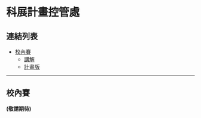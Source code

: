 # 科展計畫控管處

## 連結列表

  * [校內賽](https://github.com/Andrew-Source/School-Science-Research)
    * [講解](#校內賽)
    * [計畫版](https://github.com/Andrew-Source/School-Science-Research/projects/1)

---

## 校內賽

**(敬請期待)**
